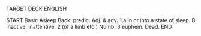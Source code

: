 TARGET DECK
ENGLISH

START
Basic
Asleep
Back: predic. Adj. & adv. 1 a in or into a state of sleep. B inactive, inattentive. 2 (of a limb etc.) Numb. 3 euphem. Dead.
END
